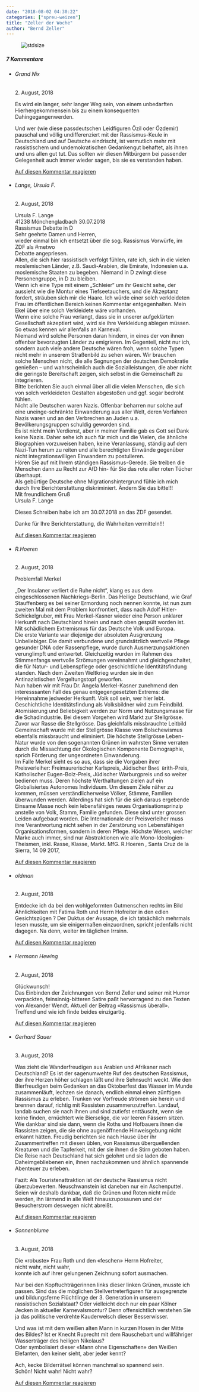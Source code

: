 ```yaml
---
date: "2018-08-02 04:30:22"
categories: ["spreu-weizen"]
title: "Zeller der Woche"
author: "Bernd Zeller"
---
```



<figure>
<img src="https://www.publicomag.com/wp-content/uploads/2018/08/Hauptproblem-1320x925.jpg" alt=stdsize>
</figure>


<!--more-->
<h5 class="comments-h">
7 Kommentare </h5>
<ul class="commentlist">
<li class="comment even thread-even depth-1 clearfix" id="li-comment-4423">
<h6 class="author">Grand Nix</h6> <span class="date">2. August, 2018</span>



Es wird ein langer, sehr langer Weg sein, von einem unbedarften<br>
Hierhergekommensein bis zu einem konsequenten Dahingegangenwerden.

Und wer (wie diese passdeutschen Leidfiguren Özil oder Özdemir) pauschal und völlig undifferenziert mit der Rassismus-Keule in Deutschland und auf Deutsche eindrischt, ist vermutlich mehr mit rassistischem und undemokratischen Gedankengut behaftet, als ihnen und uns allen gut tut. Das sollten wir diesen Mitbürgern bei passender Gelegenheit auch immer wieder sagen, bis sie es verstanden haben.

<a rel="nofollow" class="comment-reply-link" href="#comment-4423" data-commentid="4423" data-postid="7240" data-belowelement="comment-4423" data-respondelement="respond" data-replyto="Antworte auf Grand Nix" aria-label="Antworte auf Grand Nix">Auf diesen Kommentar reagieren</a> 


</li>
<li class="comment odd alt thread-odd thread-alt depth-1 clearfix" id="li-comment-4426">
<h6 class="author">Lange, Ursula F.</h6> <span class="date">2. August, 2018</span>



Ursula F. Lange<br>
41238 Mönchengladbach 30.07.2018<br>
Rassismus Debatte in D<br>
Sehr geehrte Damen und Herren,<br>
wieder einmal bin ich entsetzt über die sog. Rassismus Vorwürfe, im ZDF als #metwo<br>
Debatte angepriesen.<br>
Allen, die sich hier rassistisch verfolgt fühlen, rate ich, sich in die vielen moslemischen Länder, z.B. Saudi-Arabien, die Emirate, Indonesien u.a. moslemische Staaten zu begeben. Niemand in D zwingt diese Personengruppe, in D zu bleiben.<br>
Wenn ich eine Type mit einem „Schleier“ um ihr Gesicht sehe, der aussieht wie die Montur eines Tiefseetauchers, und die Akzeptanz fordert, sträuben sich mir die Haare. Ich würde einer solch verkleideten Frau im öffentlichen Bereich keinen Kommentar entgegenhalten. Mein Ekel über eine solch Verkleidete wäre vorhanden.<br>
Wenn eine solche Frau verlangt, dass sie in unserer aufgeklärten Gesellschaft akzeptiert wird, wird sie ihre Verkleidung ablegen müssen. So etwas kennen wir allenfalls an Karneval.<br>
Niemand wird solche Personen daran hindern, in eines der von ihnen offenbar bevorzugten Länder zu emigrieren. Im Gegenteil, nicht nur ich, sondern auch viele andere Deutsche wären froh, wenn solche Typen nicht mehr in unserem Straßenbild zu sehen wären. Wir brauchen solche Menschen nicht, die alle Segnungen der deutschen Demokratie genießen – und wahrscheinlich auch die Sozialleistungen, die aber nicht die geringste Bereitschaft zeigen, sich selbst in die Gemeinschaft zu integrieren.<br>
Bitte berichten Sie auch einmal über all die vielen Menschen, die sich von solch verkleideten Gestalten abgestoßen und ggf. sogar bedroht fühlen.<br>
Nicht alle Deutschen waren Nazis. Offenbar beharren nur solche auf eine uneinge-schränkte Einwanderung aus aller Welt, deren Vorfahren Nazis waren und an den Verbrechen an Juden u.a. Bevölkerungsgruppen schuldig geworden sind.<br>
Es ist nicht mein Verdienst, aber in meiner Familie gab es Gott sei Dank keine Nazis. Daher sehe ich auch für mich und die Vielen, die ähnliche Biographien vorzuweisen haben, keine Veranlassung, ständig auf dem Nazi-Tun herum zu reiten und alle berechtigten Einwände gegenüber nicht integrationswilligen Einwandern zu postulieren.<br>
Hören Sie auf mit Ihrem ständigen Rassismus-Gerede. Sie treiben die Menschen dann zu Recht zur AfD hin- für Sie das rote aller roten Tücher überhaupt.<br>
Als gebürtige Deutsche ohne Migrationshintergrund fühle ich mich durch Ihre Berichterstattung diskriminiert. Ändern Sie das bitte!!!<br>
Mit freundlichem Gruß<br>
Ursula F. Lange

Dieses Schreiben habe ich am 30.07.2018 an das ZDF gesendet. 

Danke für Ihre Berichterstattung, die Wahrheiten vermitteln!!!

<a rel="nofollow" class="comment-reply-link" href="#comment-4426" data-commentid="4426" data-postid="7240" data-belowelement="comment-4426" data-respondelement="respond" data-replyto="Antworte auf Lange, Ursula F." aria-label="Antworte auf Lange, Ursula F.">Auf diesen Kommentar reagieren</a> 


</li>
<li class="comment even thread-even depth-1 clearfix" id="li-comment-4427">
<h6 class="author">R.Hoeren</h6> <span class="date">2. August, 2018</span>



Problemfall Merkel

„Der Insulaner verliert die Ruhe nicht“, klang es aus dem eingeschlossenen Nachkriegs-Berlin. Das Heilige Deutschland, wie Graf Stauffenberg es bei seiner Ermordung noch nennen konnte, ist nun zum zweiten Mal mit dem Problem konfrontiert, dass nach Adolf Hitler-Schickelgruber, mit Frau Merkel-Kasner wieder eine Person unklarer Herkunft nach Deutschland hinein und nach oben gespült worden ist. Mit schädlichem Extremismus für das Deutsche Volk und Europa.<br>
Die erste Variante war diejenige der absoluten Ausgrenzung Unbeliebiger. Die damit verbundene und grundsätzlich wertvolle Pflege gesunder DNA oder Rassenpflege, wurde durch Ausmerzungsaktionen verunglimpft und entwertet. Gleichzeitig wurden im Rahmen des Stimmenfangs wertvolle Strömungen vereinnahmt und gleichgeschaltet, die für Natur- und Lebenspflege oder geschichtliche Identitätsfindung standen. Nach dem Zweiten Weltkrieg wurden sie in den Antinazistischen Vergeltungstopf geworfen.<br>
Nun haben wir mit Frau Dr. Angela Merkel-Kasner zunehmend den interesssanten Fall des genau entgegengesetzten Extrems: die Hereinnahme jedweder Herkunft. Volk soll sein, wer hier lebt. Geschichtliche Identitätsfindung als Volksbildner wird zum Feindbild. Atomisierung und Beliebigkeit werden zur Norm und Nutzungsmasse für die Schadindustrie. Bei diesem Vorgehen wird Markt zur Stellgrösse. Zuvor war Rasse die Stellgrösse. Das gleichfalls missbrauchte Leitbild Gemeinschaft wurde mit der Stellgrösse Klasse vom Bolschewismus ebenfalls missbraucht und eliminiert. Die höchste Stellgrösse Leben-Natur wurde von den sogenannten Grünen im wahrsten Sinne verraten durch die Missachtung der Ökologischen Komponente Demographie, sprich Förderung der ungeordneten Einwanderung.<br>
Im Falle Merkel sieht es so aus, dass sie die Vorgaben ihrer Preisverleiher: Freimaurerischer Karlspreis, Jüdischer B`nei B`rith-Preis, Katholischer Eugen-Bolz-Preis, Jüdischer Warburgpreis und so weiter bedienen muss. Deren höchste Werthaltungen zielen auf ein Globalisiertes Autonomes Individuum. Um diesem Ziele näher zu kommen, müssen verständlicherweise Völker, Stämme, Familien überwunden werden. Allerdings hat sich für die sich daraus ergebende Einsame Masse noch kein lebensfähiges neues Organisationsprinzip anstelle von Volk, Stamm, Familie gefunden. Diese sind unter grossen Leiden aufgebaut worden. Die Internationale der Preisverleiher muss ihre Verantwortung nicht sehen in der Zerstörung von Lebensfähigen Organisationsformen, sondern in deren Pflege. Höchste Wesen, welcher Marke auch immer, sind nur Abstraktionen wie alle Mono-Ideologien-Theismen, inkl. Rasse, Klasse, Markt. MfG. R.Hoeren , Santa Cruz de la Sierra, 14 09 2017,

<a rel="nofollow" class="comment-reply-link" href="#comment-4427" data-commentid="4427" data-postid="7240" data-belowelement="comment-4427" data-respondelement="respond" data-replyto="Antworte auf R.Hoeren" aria-label="Antworte auf R.Hoeren">Auf diesen Kommentar reagieren</a> 


</li>
<li class="comment odd alt thread-odd thread-alt depth-1 clearfix" id="li-comment-4428">
<h6 class="author">oldman</h6> <span class="date">2. August, 2018</span>



Entdecke ich da bei den wohlgeformten Gutmenschen rechts im Bild Ähnlichkeiten mit Fatima Roth und Herrn Hofreiter in den edlen Gesichtszügen ? Der Duktus der Aussage, die ich tatsächlich mehrmals lesen musste, um sie einigermaßen einzuordnen, spricht jedenfalls nicht dagegen. Na denn, weiter im täglichen Irrsinn.

<a rel="nofollow" class="comment-reply-link" href="#comment-4428" data-commentid="4428" data-postid="7240" data-belowelement="comment-4428" data-respondelement="respond" data-replyto="Antworte auf oldman" aria-label="Antworte auf oldman">Auf diesen Kommentar reagieren</a> 


</li>
<li class="comment even thread-even depth-1 clearfix" id="li-comment-4429">
<h6 class="author">Hermann Hewing</h6> <span class="date">2. August, 2018</span>



Glückwunsch!<br>
Das Einbinden der Zeichnungen von Bernd Zeller und seiner mit Humor verpackten, feinsinnig-bitteren Satire paßt hervorragend zu den Texten von Alexander Wendt. Aktuell der Beitrag «Rassismus überall».<br>
Treffend und wie ich finde beides einzigartig.

<a rel="nofollow" class="comment-reply-link" href="#comment-4429" data-commentid="4429" data-postid="7240" data-belowelement="comment-4429" data-respondelement="respond" data-replyto="Antworte auf Hermann Hewing" aria-label="Antworte auf Hermann Hewing">Auf diesen Kommentar reagieren</a> 


</li>
<li class="comment odd alt thread-odd thread-alt depth-1 clearfix" id="li-comment-4445">
<h6 class="author">Gerhard Sauer</h6> <span class="date">3. August, 2018</span>



Was zieht die Wanderfreudigen aus Arabien und Afrikaner nach Deutschland? Es ist der sagenumwehte Ruf des deutschen Rassismus, der ihre Herzen höher schlagen läßt und ihre Sehnsucht weckt. Wie den Bierfreudigen beim Gedanken an das Oktoberfest das Wasser im Munde zusammenläuft, lechzen sie danach, endlich einmal einen zünftigen Rassismus zu erleben. Trunken vor Vorfreude strömen sie herein und brennen darauf, richtig mit Rassisten zusammenzutreffen. Landauf, landab suchen sie nach ihnen und sind zutiefst enttäuscht, wenn sie keine finden, ernüchtert wie Bierselige, die vor leeren Fässern sitzen. Wie dankbar sind sie dann, wenn die Roths und Hofbauers ihnen die Rassisten zeigen, die sie ohne augenöffnende Hinweisgebung nicht erkannt hätten. Freudig berichten sie nach Hause über ihr Zusammentreffen mit diesen üblen, von Rassismus überquellenden Kreaturen und die Tapferkeit, mit der sie ihnen die Stirn geboten haben. Die Reise nach Deutschland hat sich gelohnt und sie laden die Daheimgebliebenen ein, ihnen nachzukommen und ähnlich spannende Abenteuer zu erleben. 

Fazit: Als Touristenattraktion ist der deutsche Rassismus nicht überzubewerten. Neuschwanstein ist daneben nur ein Aschenputtel. Seien wir deshalb dankbar, daß die Grünen und Roten nicht müde werden, ihn lärmend in alle Welt hinauszuposaunen und der Besucherstrom deswegen nicht abreißt.

<a rel="nofollow" class="comment-reply-link" href="#comment-4445" data-commentid="4445" data-postid="7240" data-belowelement="comment-4445" data-respondelement="respond" data-replyto="Antworte auf Gerhard Sauer" aria-label="Antworte auf Gerhard Sauer">Auf diesen Kommentar reagieren</a> 


</li>
<li class="comment even thread-even depth-1 clearfix" id="li-comment-4451">
<h6 class="author">Sonnenblume</h6> <span class="date">3. August, 2018</span>



Die «robuste» Frau Roth und den «feschen» Herrn Hofreiter,<br>
nicht wahr, nicht wahr,<br>
konnte ich auf ihrer gelungenen Zeichnung sofort ausmachen. 

Nur bei den Kopftuchträgerinnen links dieser linken Grünen, musste ich passen. Sind das die möglichen Stellvertreterfiguren für ausgegrenzte und bildungsferne Flüchtlinge der 3. Generation in unserem rassistischen Sozialstaat? Oder vielleicht doch nur ein paar Kölner Jecken in aktueller Karnevalsmontur? Denn offensichtlich verstehen Sie ja das politische verdrehte Kauderwelsch dieser Besserwisser. 

Und was ist mit dem weißen alten Mann in kurzen Hosen in der Mitte des Bildes? Ist er Knecht Ruprecht mit dem Rauschebart und willfähriger Wasserträger des heiligen Nikolaus?<br>
Oder symbolisiert dieser «Mann ohne Eigenschaften» den Weißen Elefanten, den keiner sieht, aber jeder kennt? 

Ach, kecke Bilderrätsel können manchmal so spannend sein.<br>
Schön! Nicht wahr! Nicht wahr?

<a rel="nofollow" class="comment-reply-link" href="#comment-4451" data-commentid="4451" data-postid="7240" data-belowelement="comment-4451" data-respondelement="respond" data-replyto="Antworte auf Sonnenblume" aria-label="Antworte auf Sonnenblume">Auf diesen Kommentar reagieren</a> 


</li>
</ul>
